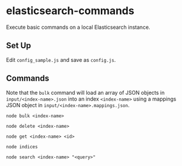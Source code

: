 # elasticsearch-commands

Execute basic commands on a local Elasticsearch instance.

## Set Up

Edit `config_sample.js` and save as `config.js`.

## Commands

Note that the `bulk` command will load an array of JSON objects in `input/<index-name>.json` into an index `<index-name>` using a mappings JSON object in `input/<index-name>.mappings.json`.

```
node bulk <index-name> 

node delete <index-name> 

node get <index-name> <id>

node indices

node search <index-name> "<query>"
```
